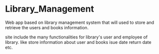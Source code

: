 # Library_Management
Web app based on library management system that will used to store and retrieve the users and books information. 

site include the many functionalities for library's user and employee of library.
like store information about user and books isue date return date etc.
